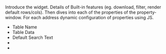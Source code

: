 Introduce the widget. Details of Built-in features (eg. download, filter, render default rows/cols). Then dives into each of the properties of the property-window. For each address dynamic configuration of properties using JS.
- Table Name
- Table Data
- Default Search Text
- <Next Property>
- <Next Property>

